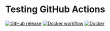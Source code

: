 # Testing GitHub Actions

[![GitHub release](https://img.shields.io/github/release/peterhirn/testing-actions.svg?style=flat-square)](https://github.com/peterhirn/testing-actions/releases/latest)
[![Docker workflow](https://img.shields.io/github/workflow/status/peterhirn/testing-actions/docker?label=docker&logo=github&style=flat-square)](https://github.com/peterhirn/testing-actions/actions?workflow=docker)
[![Docker](https://badgen.net/badge/icon/docker?icon=docker&style=flat-square&label)](https://hub.docker.com/r/peter87623/tmp)
